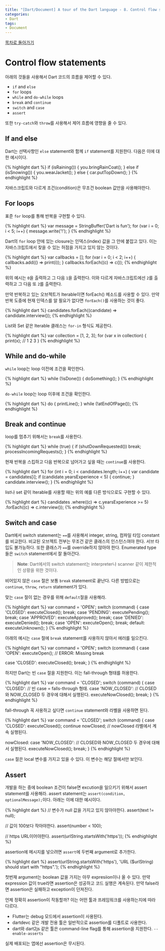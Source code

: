```yaml
---
title: "[Dart/Document] A tour of the Dart language - 8. Control flow statements"
categories:
- Dart
tags:
- Document
---
```


[목차로 돌아가기](/dart/a-tour-of-the-dart-language/)
# Control flow statements
아래의 것들을 사용해서 Dart 코드의 흐름을 제어할 수 있다.

* `if` and `else`
* `for` loops
* `while` and `do-while` loops
* `break` and `continue`
* `switch` and `case`
* `assert`

또한 `try-catch`와 `throw`를 사용해서 제어 흐름에 영향을 줄 수 있다.

## If and else
Dart는 선택사항인 `else` statement와 함께 `if` statement를 지원한다. 다음은 이에 대한 예시이다.

{% highlight dart %}
if (isRaining()) {
  you.bringRainCoat();
} else if (isSnowing()) {
  you.wearJacket();
} else {
  car.putTopDown();
}
{% endhighlight %}

자바스크립트와 다르게 조건(condition)은 무조건 boolean 값만을 사용해야한다.

## For loops

표준 `for` loop를 통해 반복을 구현할 수 있다.

{% highlight dart %}
var message = StringBuffer('Dart is fun');
for (var i = 0; i < 5; i++) {
  message.write('!');
}
{% endhighlight %}

Dart의 `for` loop 안에 있는 closure는 인덱스(index) 값을 그 안에 붙잡고 있다.  이는 자바스크립트에서 찾을 수 있는 허점을 가지고 있지 않는 것이다.

{% highlight dart %}
var callbacks = [];
for (var i = 0; i < 2; i++) {
  callbacks.add(() => print(i));
}
callbacks.forEach((c) => c());
{% endhighlight %}

위의 예시는 `0`을 출력하고 그 다음 `1`을 출력한다. 이와 다르게 자바스크립트에선 `2`를 출력하고 그 다음 또 `2`를 출력한다.

만약 반복하고 있는 오브젝트가 Iterable이면 forEach() 메소드를 사용할 수 있다. 만약 반복 도중에 현재 인덱스를 알 필요가 없다면 `forEach()`를 사용하는 것이 좋다.

{% highlight dart %}
candidates.forEach((candidate) => candidate.interview());
{% endhighlight %}

List와 Set 같은 Iterable 클래스는 `for-in` 형식도 제공한다.

{% highlight dart %}
var collection = [1, 2, 3];
for (var x in collection) {
  print(x); // 1 2 3
}
{% endhighlight %}

## While and do-while
`while` loop는 loop 이전에 조건을 확인한다.

{% highlight dart %}
while (!isDone()) {
  doSomething();
}
{% endhighlight %}

`do-while` loop는 loop 이후에 조건을 확인한다.

{% highlight dart %}
do {
  printLine();
} while (!atEndOfPage());
{% endhighlight %}

## Break and continue
loop를 멈추기 위해서는 `break`를 사용한다.

{% highlight dart %}
while (true) {
  if (shutDownRequested()) break;
  processIncomingRequests();
}
{% endhighlight %}

현재 반복을 스킵하고 다음 반복으로 넘어가고 싶을 때는 `continue`를 사용한다.

{% highlight dart %}
for (int i = 0; i < candidates.length; i++) {
  var candidate = candidates[i];
  if (candidate.yearsExperience < 5) {
    continue;
  }
  candidate.interview();
}
{% endhighlight %}

list나 set 같이 Iterable를 사용할 때는 위의 예를 다른 방식으로도 구현할 수 있다.

{% highlight dart %}
candidates
    .where((c) => c.yearsExperience >= 5)
    .forEach((c) => c.interview());
{% endhighlight %}

## Switch and case
Dart에서 switch statement는 `==`를 사용해서 integer, string, 컴파일 타임 constant를 비교한다. 비교된 오브젝트 전부는 무조건 같은 클래스의 인스턴스여야 한다. 서브 타입도 불가능하다. 또한 클래스가 `==`를 override하지 않아야 한다. Enumerated type들은 `switch` statement에서 잘 돌아간다.

> **Note**: Dart에서의 switch statement는 interpreter나 scanner 같이 제한적인 상황을 위한 것이다.

비어있지 않은 `case` 절은 보통 `break` statement로 끝난다. 다른 방법으로는 `continue`, `throw`, `return` statement가 있다.

맞는 `case` 절이 없는 경우를 위해 `default`절을 사용해라.

{% highlight dart %}
var command = 'OPEN';
switch (command) {
  case 'CLOSED':
    executeClosed();
    break;
  case 'PENDING':
    executePending();
    break;
  case 'APPROVED':
    executeApproved();
    break;
  case 'DENIED':
    executeDenied();
    break;
  case 'OPEN':
    executeOpen();
    break;
  default:
    executeUnknown();
}
{% endhighlight %}

아래의 예시는 `case` 절에 `break` statement를 사용하지 않아서 에러를 일으킨다.

{% highlight dart %}
var command = 'OPEN';
switch (command) {
  case 'OPEN':
    executeOpen();
    // ERROR: Missing break

  case 'CLOSED':
    executeClosed();
    break;
}
{% endhighlight %}

하지만 Dart는 빈 `case` 절을 지원한다. 이는 fall-through 형태를 허용한다.

{% highlight dart %}
var command = 'CLOSED';
switch (command) {
  case 'CLOSED': // 빈 case =  falls-through 형태.
  case 'NOW_CLOSED':
    // CLOSED와 NOW_CLOSED 두 경우에 대해서 실행된다.
    executeNowClosed();
    break;
}
{% endhighlight %}

fall-through 꼭 사용하고 싶다면 `continue` statement와 라벨을 사용하면 된다.

{% highlight dart %}
var command = 'CLOSED';
switch (command) {
  case 'CLOSED':
    executeClosed();
    continue nowClosed;
  // nowClosed 라벨에서 계속 실행된다.

  nowClosed:
  case 'NOW_CLOSED':
    // CLOSED와 NOW_CLOSED 두 경우에 대해서 실행된다.
    executeNowClosed();
    break;
}
{% endhighlight %}

`case` 절은 local 변수를 가지고 있을 수 있다. 이 변수는 해당 절에서만 보인다.

## Assert
개발을 하는 중에 boolean 조건이 false면 excution을 일으키기 위해서 assert statement를 사용해라. assert statement는 `assert(condition, optionalMessage);`이다.  아래는 이에 대한 예시이다.

{% highlight dart %}
// 변수가 null 값을 가지고 있지 않아야한다.
assert(text != null);

// 값이 100보다 작아야한다.
assert(number < 100);

// https URL이어야한다.
assert(urlString.startsWith('https'));
{% endhighlight %}

assertion에 메시지를 넣으려면 `assert`에 두번째 argument로 추가한다.

{% highlight dart %}
assert(urlString.startsWith('https'),
    'URL ($urlString) should start with "https".');
{% endhighlight %}

첫번재 argument는 boolean 값을 가지는 아무 expresiion이나 올 수 있다. 만약 expression 값이 true라면 assertion은 성공하고 코드 실행은 계속된다. 만약 false라면 assertion은 실패하고 exception이 던져진다.

언제 정확히 assertion이 작동할까? 이는 어떤 툴과 프레임워크를 사용하는지에 따라 다르다.

* Flutter는 debug 모드에서 assertion이 사용된다.
* dartdevc 같은 개발 전용 툴은 일반적으로 assertion를 디폴트로 사용한다.
* dart와 dart2js 같은 툴은 command-line flag를 통해 assertion을 지원한다. `--enable-asserts`

실제 배포되는 앱에선 assertion은 무시된다.
